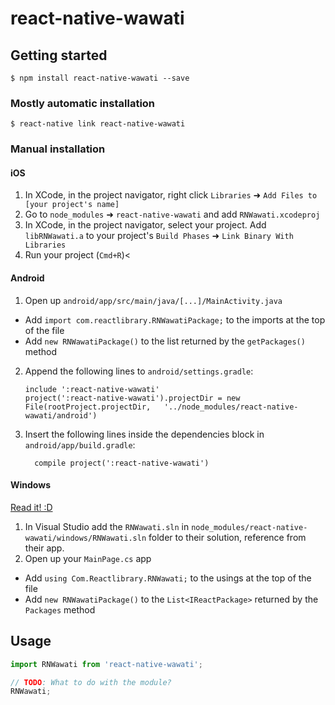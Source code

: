 
# react-native-wawati

## Getting started

`$ npm install react-native-wawati --save`

### Mostly automatic installation

`$ react-native link react-native-wawati`

### Manual installation


#### iOS

1. In XCode, in the project navigator, right click `Libraries` ➜ `Add Files to [your project's name]`
2. Go to `node_modules` ➜ `react-native-wawati` and add `RNWawati.xcodeproj`
3. In XCode, in the project navigator, select your project. Add `libRNWawati.a` to your project's `Build Phases` ➜ `Link Binary With Libraries`
4. Run your project (`Cmd+R`)<

#### Android

1. Open up `android/app/src/main/java/[...]/MainActivity.java`
  - Add `import com.reactlibrary.RNWawatiPackage;` to the imports at the top of the file
  - Add `new RNWawatiPackage()` to the list returned by the `getPackages()` method
2. Append the following lines to `android/settings.gradle`:
  	```
  	include ':react-native-wawati'
  	project(':react-native-wawati').projectDir = new File(rootProject.projectDir, 	'../node_modules/react-native-wawati/android')
  	```
3. Insert the following lines inside the dependencies block in `android/app/build.gradle`:
  	```
      compile project(':react-native-wawati')
  	```

#### Windows
[Read it! :D](https://github.com/ReactWindows/react-native)

1. In Visual Studio add the `RNWawati.sln` in `node_modules/react-native-wawati/windows/RNWawati.sln` folder to their solution, reference from their app.
2. Open up your `MainPage.cs` app
  - Add `using Com.Reactlibrary.RNWawati;` to the usings at the top of the file
  - Add `new RNWawatiPackage()` to the `List<IReactPackage>` returned by the `Packages` method


## Usage
```javascript
import RNWawati from 'react-native-wawati';

// TODO: What to do with the module?
RNWawati;
```
  